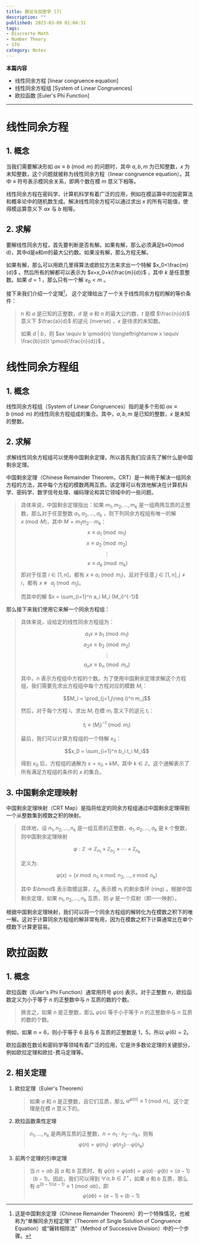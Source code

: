 ```yaml
---
title: 数论与加密学 [7]
description: ""
published: 2023-03-09 01:04:31
tags:
- Discrerte Math
- Number Theory
- STU
category: Notes
---
```

**本篇内容**
- 线性同余方程 [linear congruence equation]
- 线性同余方程组 [System of Linear Congruences]
- 欧拉函数 [Euler's Phi Function]

<!--more-->

---

# 线性同余方程 
## 1. 概念
当我们需要解决形如 $ax \equiv b \pmod{m}$ 的问题时，其中 $a, b, m$ 为已知整数，$x$ 为未知整数，这个问题就被称为线性同余方程（linear congruence equation）。其中 $\equiv$ 符号表示模同余关系，即两个数在模 $m$ 意义下相等。

线性同余方程在密码学、计算机科学有着广泛的应用，例如在模运算中的加密算法和概率论中的随机数生成。解决线性同余方程可以通过求出 $x$ 的所有可能值，使得模运算意义下 $ax$ 与 $b$ 相等。

## 2. 求解
要解线性同余方程，首先要判断是否有解。如果有解，那么必须满足b≡0(mod d)，其中d是a和m的最大公约数。如果没有解，那么方程无解。

如果有解，那么可以用欧几里得算法或欧拉方法来求出一个特解 $x_0<\frac{m}{d}$ 。然后所有的解都可以表示为 $x=x_0+k(\frac{m}{d})$ ，其中 $k$ 是任意整数。如果 $d=1$ ，那么只有一个解 $x_0<m$ 。

接下来我们介绍一个定理[^1]， 这个定理给出了一个关于线性同余方程的解的等价条件：

>$n$ 和 $a$ 是已知的正整数，$d$ 是 $a$ 和 $n$ 的最大公约数，$t$ 是模 $\frac{n}{d}$ 意义下 $\frac{a}{d}$ 的逆元  (inverse)  ，$x$ 是待求的未知数。
>
>如果 $d\ |\ b$，则 $ax \equiv b \pmod{n} \longleftrightarrow x \equiv \frac{b}{d}t \pmod{\frac{n}{d}}$ 。




[^1]: 这是中国剩余定理（Chinese Remainder Theorem）的一个特殊情况，也被称为“单解同余方程定理”（Theorem of Single Solution of Congruence Equation）或“辗转相除法”（Method of Successive Division）中的一个步骤。


# 线性同余方程组
## 1. 概念
线性同余方程组（System of Linear Congruences）指的是多个形如 $ax \equiv b \pmod{m}$ 的线性同余方程组成的集合。其中，$a, b, m$ 是已知的整数，$x$ 是未知的整数。


## 2. 求解

求解线性同余方程组可以使用中国剩余定理，所以首先我们应该先了解什么是中国剩余定理。

中国剩余定理（Chinese Remainder Theorem，CRT）是一种用于解决一组同余方程的方法，其中每个方程的模数两两互质。该定理可以有效地解决在计算机科学、密码学、数字信号处理、编码理论和其它领域中的一些问题。

>具体来说，中国剩余定理指出：如果 $m_1, m_2, \ldots, m_k$ 是一组两两互质的正整数，那么对于任意整数 $a_1, a_2, \ldots, a_k$ ，则下列同余方程组有唯一的解 $x \pmod M$，其中 $M = m_1 m_2 \cdots m_k$： 
>$$x \equiv a_1 \pmod{m_1}$$ 
>$$x \equiv a_2 \pmod{m_2}$$ 
>$$\vdots $$ 
>$$\ x \equiv a_k \pmod{m_k}$$
>即对于任意 $i\in[1,n]$，都有 $x\equiv a_i\pmod{m_i}$，且对于任意 $j\in[1,n],j\neq i$，都有 $x\not\equiv a_j\pmod{m_j}$。
>
>而其中的解 $x = \sum_{i=1}^n a_i M_i (M_i)^{-1}$

那么接下来我们使用它来解一个同余方程组：

>具体来说，设给定的线性同余方程组为：
>
>$$a_1 x \equiv b_1 \pmod{m_1}$$ 
>$$a_2 x \equiv b_2 \pmod{m_2}$$ 
>$$\vdots$$ 
>$$a_n x \equiv b_n \pmod{m_n}$$
>
>其中，$n$ 表示方程组中方程的个数。为了使用中国剩余定理求解这个方程组，我们需要先求出方程组中每个方程对应的模数 $M_i$：
>
>$$M_i = \prod_{j=1,j\neq i}^n m_j$$
>
>然后，对于每个方程 $i$，求出 $M_i$ 在模 $m_i$ 意义下的逆元 $t_i$：
>
>$$t_i \equiv (M_i)^{-1} \pmod{m_i}$$
>
>最后，我们可以计算方程组的一个特解 $x_0$：
>
>$$x_0 = \sum_{i=1}^n b_i t_i M_i$$
>
>得到 $x_0$ 后，方程组的通解为 $x = x_0 + kM$，其中 $k \in \mathbb{Z}$。这个通解表示了所有满足方程组的条件的 $x$ 的集合。


## 3. 中国剩余定理映射 

中国剩余定理映射（CRT Map）是指将给定的同余方程组通过中国剩余定理得到一个从整数集到模数之积的映射。
>具体地，设 $n_1, n_2, \ldots, n_k$ 是一组互质的正整数，$a_1, a_2, \ldots, a_k$ 是 $k$ 个整数，则中国剩余定理映射 
>
>$$\varphi: \mathbb{Z} \to {\mathbb{Z}}_{n_1} \times {\mathbb{Z}}_{n_2} \times \cdots \times {\mathbb{Z}}_{n_k}$$
>
>定义为:
> 
>$$\varphi(x) = (x \bmod n_1, x \bmod n_2, \ldots, x \bmod n_k)$$
>
>其中 $\bmod$ 表示取模运算，$\mathbb{Z}_{n_i}$ 表示模 $n_i$ 的剩余类环  (ring)  。根据中国剩余定理，如果 $n_1, n_2, \ldots, n_k$ 互质，则 $\varphi$ 是一个双射（即一一映射）。

根据中国剩余定理映射，我们可以将一个同余方程组的解转化为在模数之积下的唯一解。这对于计算同余方程组的解非常有用，因为在模数之积下计算通常比在单个模数下计算更容易。


# 欧拉函数 
## 1. 概念
欧拉函数（Euler's Phi Function）通常用符号 $\varphi(n)$ 表示。对于正整数 $n$，欧拉函数定义为小于等于 $n$ 的正整数中与 $n$ 互质的数的个数。

>换言之，如果 $n$ 是正整数，那么 $\varphi(n)$ 等于小于等于 $n$ 的正整数中与 $n$ 互质的数的个数。

例如，如果 $n = 6$，则小于等于 $6$ 且与 $6$ 互质的正整数是 $1$，$5$，所以 $\varphi(6) = 2$。

欧拉函数在数论和密码学等领域有着广泛的应用，它是许多数论定理的关键部分，例如欧拉定理和欧拉-费马定理等。


## 2. 相关定理
1. 欧拉定理（Euler's Theorem）
    >如果 $a$ 和 $n$ 是正整数，且它们互质，那么 $a^{\varphi(n)} \equiv 1 \pmod{n}$。这个定理是在模 $n$ 意义下的。

1. 欧拉函数乘性定理
    >$n_1, \ldots, n_k$ 是两两互质的正整数，$n = n_1 \cdot n_2 \cdots n_k$，则有
    >$$\varphi(n) = \varphi(n_1) \cdot \varphi(n_2) \cdots \varphi(n_k)$$

1. 前两个定理的引申定理
    >当 $n = ab$ 且 $a$ 和 $b$ 互质时，有 $\varphi(n) = \varphi(ab) = \varphi(a) \cdot \varphi(b) = (a-1) \cdot (b-1)$。因此，我们可以得到 $\forall a,b \in \mathbb{Z}^+$，如果 $a$ 和 $b$ 互质，那么有 $a^{(b-1)(a-1)} \equiv 1 \pmod {ab}$，即 
    >$$\varphi(ab) = (a-1) \times (b-1)$$ 

